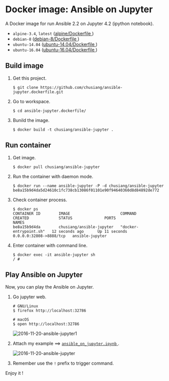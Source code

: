 # Docker image: Ansible on Jupyter

A Docker image for run Ansible 2.2 on Jupyter 4.2 (ipython notebook).

- `alpine-3.4`, `latest` ([alpine/Dockerfile
](https://github.com/chusiang/ansible-jupyter.dockerfile/blob/master/alpine/Dockerfile))
- `debian-8` ([debian-8/Dockerfile
](https://github.com/chusiang/ansible-jupyter.dockerfile/blob/master/debian-8/Dockerfile))
- `ubuntu-14.04` ([ubuntu-14.04/Dockerfile
](https://github.com/chusiang/ansible-jupyter.dockerfile/blob/master/ubuntu-14.04/Dockerfile))
- `ubuntu-16.04` ([ubuntu-16.04/Dockerfile
](https://github.com/chusiang/ansible-jupyter.dockerfile/blob/master/ubuntu-16.04/Dockerfile))

## Build image

1. Get this project.

    ```
    $ git clone https://github.com/chusiang/ansible-jupyter.dockerfile.git
    ```

1. Go to workspace.

    ```
    $ cd ansible-jupyter.dockerfile/
    ```

1. Bunild the image.

    ```
    $ docker build -t chusiang/ansible-jupyter .
    ```

## Run container

1. Get image.
    
    ```
    $ docker pull chusiang/ansible-jupyter
    ```

1. Run the container with daemon mode.
    
    ```
    $ docker run --name ansible-jupyter -P -d chusiang/ansible-jupyter
    be8a15b9d4da5d24610c1fc738cb13086f01101e90f94640360d8d84892de772
    ```

1. Check container process.

    ```
    $ docker ps
    CONTAINER ID        IMAGE                      COMMAND                  CREATED             STATUS              PORTS                     NAMES
    be8a15b9d4da        chusiang/ansible-jupyter   "docker-entrypoint.sh"   12 seconds ago      Up 11 seconds       0.0.0.0:32808->8888/tcp   ansible-jupyter
    ```

1. Enter container with command line.

    ```
    $ docker exec -it ansible-jupyter sh
    / #
    ```
    
## Play Ansible on Jupyter

Now, you can play the Ansible on Jupyter.

1. Go jupyter web.

    ```
    # GNU/Linux
    $ firefox http://localhost:32786
    
    # macOS
    $ open http://localhost:32786
    ```
    
    ![2016-11-20-ansible-jupyter1](https://cloud.githubusercontent.com/assets/219066/20463322/218f0c4a-af6b-11e6-9a95-2411ec7acb5f.png)


1. Attach my example ==> [`ansible_on_jupyter.ipynb`
](https://github.com/chusiang/ansible-jupyter.dockerfile/blob/master/ipynb/ansible_on_jupyter.ipynb).

    ![2016-11-20-ansible-jupyter](https://cloud.githubusercontent.com/assets/219066/20463319/fa8c047c-af6a-11e6-96d6-f985096c9c8c.png)

1. Remember use the `!` prefix to trigger command.

Enjoy it ! 
